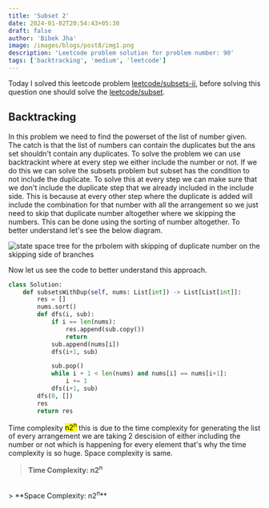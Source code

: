 ```yaml
---
title: 'Subset 2'
date: 2024-01-02T20:54:43+05:30
draft: false
author: 'Bibek Jha'
image: /images/blogs/post8/img1.png
description: 'Leetcode problem solution for problem number: 90'
tags: ['backtracking', 'medium', 'leetcode']
---
```

Today I solved this leetcode problem [leetcode/subsets-ii](https://leetcode.com/problems/subsets-ii/description/), before solving this question one should solve the [leetcode/subset](https://leetcode.com/problems/subsets/).

## Backtracking 
In this problem we need to find the powerset of the list of number given. The catch is that the list of numbers can contain the duplicates but the ans set shouldn't contain any duplicates. To solve the problem we can use backtrackint where at every step we either include the number or not. If we do this we can solve the subsets problem but subset has the condition to not include the duplicate. To solve this at every step we can make sure that we don't include the duplicate step that we already included in the include side. This is because at every other step where the duplicate is added will include the combination for that number with all the arrangement so we just need to skip that duplicate number altogether where we skipping the numbers. This can be done using the sorting of number altogether.
To better understand let's see the below diagram.

![state space tree for the prbolem with skipping of duplicate number on the skipping side of branches](/images/blogs/post8/img2.png) 

Now let us see the code to better understand this approach.

```python
class Solution:
    def subsetsWithDup(self, nums: List[int]) -> List[List[int]]:
        res = []
        nums.sort()
        def dfs(i, sub):
            if i == len(nums):
                res.append(sub.copy())
                return
            sub.append(nums[i])
            dfs(i+1, sub)

            sub.pop()
            while i + 1 < len(nums) and nums[i] == nums[i+1]:
                i += 1
            dfs(i+1, sub)
        dfs(0, [])
        res
        return res
```
Time complexity <mark>n2<sup>n</sup></mark> this is due to the time complexity for generating the list of every arrangement we are taking 2 descision of either including the number or not which is happening for every element that's why the time complexity is so huge. Space complexity is same.

> **Time Complexity: n2<sup>n</sup>** 
<br/>
> **Space Complexity: n2<sup>n</sup>** 


